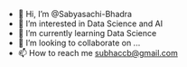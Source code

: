 - 👋 Hi, I’m @Sabyasachi-Bhadra
- 👀 I’m interested in Data Science and AI
- 🌱 I’m currently learning Data Science
- 💞️ I’m looking to collaborate on ...
- 📫 How to reach me subhaccb@gmail.com

<!---
Sabyasachi-Bhadra/Sabyasachi-Bhadra is a ✨ special ✨ repository because its `README.md` (this file) appears on your GitHub profile.
You can click the Preview link to take a look at your changes.
--->
